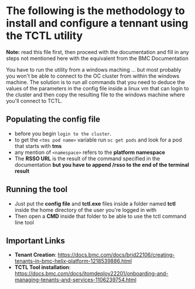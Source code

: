 # The following is the methodology to install and configure a tennant using the TCTL utility

**Note:** read this file first, then proceed with the documentation and fill in any steps not mentioned here with the equivalent from the BMC Documentation

You have to run the utility from a windows maching ... but most probably you won't be able to connect to the OC cluster from within the windows machine.
The solution is to run all commands that you need to deduce the values of the parameters in the config file inside a linux vm that can login to the cluster and then copy the resulting file to the windows machine where you'll connect to TCTL.

## Populating the config file

- before you begin `login to the cluster`.
- to get the `<tms pod name>` variable run `oc get pods` and look for a pod that starts with **tms**
- any mention of `<namespace>` refers to the **platform namespace**
- The **RSSO URL** is the result of the command specified in the documentation **but you have to append /rsso to the end of the terminal result**

## Running the tool

- Just put the **config file** and **tctl.exe** files inside a folder named **tctl** inside the home directory of the user you're logged in with
- Then open a **CMD** inside that folder to be able to use the tctl command line tool

## Important Links

- **Tenant Creation**: https://docs.bmc.com/docs/brid22106/creating-tenants-in-bmc-helix-platform-1218539886.html
- **TCTL Tool installation**: https://docs.bmc.com/docs/itomdeploy22201/onboarding-and-managing-tenants-and-services-1106239754.html
